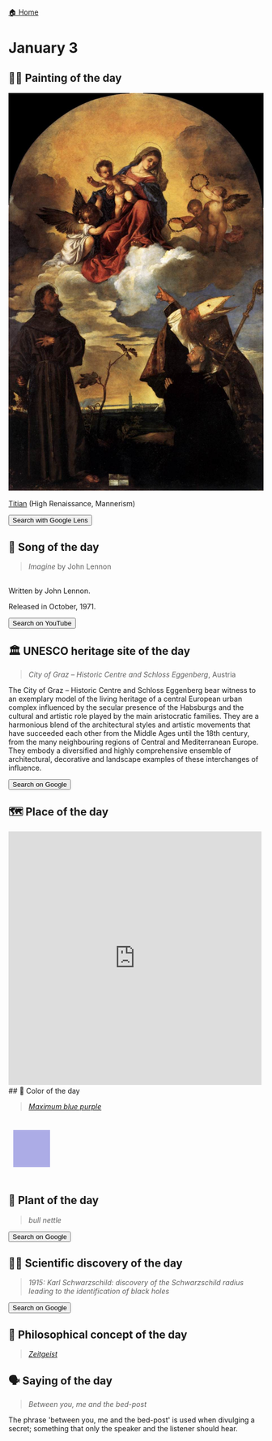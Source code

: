 
[🏠 Home](../../index.md)

# January 3

## 🧑‍🎨 Painting of the day

<img width="600" src="../img/Titian_5.jpg">

[Titian](http://en.wikipedia.org/wiki/Titian) (High Renaissance, Mannerism)

<button class="btn btn-success"
onclick=" window.open('https://lens.google.com/uploadbyurl?url=https://iretes.github.io/one-a-day/data/img/Titian_5.jpg','_blank')">
Search with Google Lens
</button>

## 🎼 Song of the day

> *Imagine*
by John Lennon

<br />Written by John Lennon.

Released in October, 1971.

<button class="btn btn-success"
onclick=" window.open('http://www.youtube.com/search?q=Imagine by John Lennon','_blank')">
Search on YouTube
</button>

## 🏛️ UNESCO heritage site of the day

> *City of Graz – Historic Centre and Schloss Eggenberg*, Austria

<p>The City of Graz &ndash; Historic Centre and Schloss Eggenberg bear witness to an exemplary model of the living heritage of a central European urban complex influenced by the secular presence of the Habsburgs and the cultural and artistic role played by the main aristocratic families. They are a harmonious blend of the architectural styles and artistic movements that have succeeded each other from the Middle Ages until the 18th century, from the many neighbouring regions of Central and Mediterranean Europe. They embody a diversified and highly comprehensive ensemble of architectural, decorative and landscape examples of these interchanges of influence.</p>

<button class="btn btn-success"
onclick=" window.open('http://www.google.com/search?q=City of Graz – Historic Centre and Schloss Eggenberg','_blank')">
Search on Google
</button>

## 🗺️ Place of the day

<iframe
src="https://www.mapcrunch.com"
name="mapcrunch"
width="500"
height="500"
allowTransparency="true"
scrolling="no"
frameborder="0"
>
</iframe>
## 🎨 Color of the day

> *[Maximum blue purple](https://en.wikipedia.org/wiki/List_of_Crayola_crayon_colors#Standard_colors)*

<div style="color:#ACACE6; font-size: 100px;">&#9632;</div>

## 🌿 Plant of the day

> *bull nettle*

<button class="btn btn-success"
onclick=" window.open('http://www.google.com/search?q=bull nettle','_blank')">
Search on Google
</button>

## 🧑‍🔬 Scientific discovery of the day

> *1915: Karl Schwarzschild: discovery of the Schwarzschild radius leading to the identification of black holes*

<button class="btn btn-success"
onclick=" window.open('http://www.google.com/search?q=1915: Karl Schwarzschild: discovery of the Schwarzschild radius leading to the identification of black holes','_blank')">
Search on Google
</button>

## 💭 Philosophical concept of the day

> *[Zeitgeist](https://en.wikipedia.org/wiki/Zeitgeist)*

## 🗣️ Saying of the day

> *Between you, me and the bed-post*

The phrase 'between you, me and the bed-post' is used when divulging a secret; something that only the speaker and the listener should hear.
